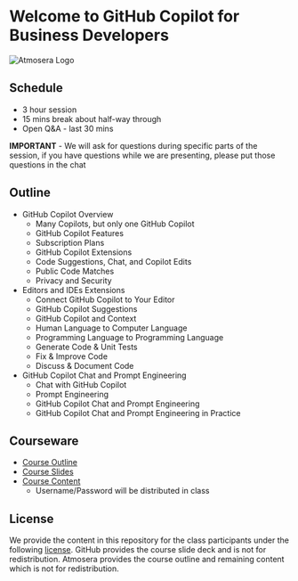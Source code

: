 # Welcome to GitHub Copilot for Business Developers

![Atmosera Logo](https://imagedelivery.net/VKawrzTPdVOU6XYN26Rvmg/0cb7d78c-9d1e-4c98-c6f4-4a12a979f100/public "Atmosera Logo")

## Schedule

- 3 hour session
- 15 mins break about half-way through
- Open Q&A - last 30 mins

**IMPORTANT** - We will ask for questions during specific parts of the session, if you have questions while we are presenting, please put those questions in the chat

## Outline

- GitHub Copilot Overview
  - Many Copilots, but only one GitHub Copilot
  - GitHub Copilot Features
  - Subscription Plans
  - GitHub Copilot Extensions
  - Code Suggestions, Chat, and Copilot Edits
  - Public Code Matches
  - Privacy and Security
- Editors and IDEs Extensions
  - Connect GitHub Copilot to Your Editor
  - GitHub Copilot Suggestions
  - GitHub Copilot and Context
  - Human Language to Computer Language
  - Programming Language to Programming Language
  - Generate Code & Unit Tests
  - Fix & Improve Code
  - Discuss & Document Code
- GitHub Copilot Chat and Prompt Engineering
  - Chat with GitHub Copilot
  - Prompt Engineering
  - GitHub Copilot Chat and Prompt Engineering
  - GitHub Copilot Chat and Prompt Engineering in Practice

## Courseware

* [Course Outline](GitHubCopilotDev_AtmoseraOutline.pdf)
* [Course Slides](GitHubCopilotDev_GitHubSlides.pdf)
* [Course Content](https://www.t4p-classes.com/schwab-github-copilot-for-programmers)
    - Username/Password will be distributed in class

## License

We provide the content in this repository for the class participants under the following [license](./LICENSE). GitHub provides the course slide deck and is not for redistribution. Atmosera provides the course outline and remaining content which is not for redistribution.
